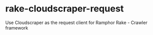 # rake-cloudscraper-request
Use Cloudscraper as the request client for Ramphor Rake - Crawler framework
